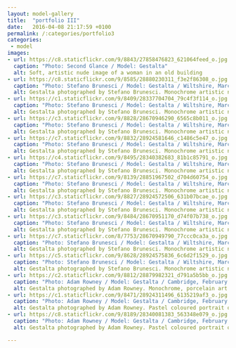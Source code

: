 ```yaml
---
layout: model-gallery
title:  "portfolio III"
date:   2016-04-08 21:17:59 +0100
permalink: /:categories/portfolio3
categories:
 - model
images:
- url: https://c8.staticflickr.com/9/8843/27858476823_621064feed_o.jpg
  caption: "Photo: Second Glance / Model: Gestalta"
  alt: Soft, artistic nude image of a woman in an old building
- url: https://c8.staticflickr.com/9/8585/28880230311_f3e2f86308_o.jpg
  caption: "Photo: Stefano Brunesci / Model: Gestalta / Wiltshire, March 2013"
  alt: Gestalta photographed by Stefano Brunesci. Monochrome artistic nude image
- url: https://c1.staticflickr.com/9/8409/28337704704_79c4f3f114_o.jpg
  caption: "Photo: Stefano Brunesci / Model: Gestalta / Wiltshire, March 2013"
  alt: Gestalta photographed by Stefano Brunesci. Monochrome artistic nude image
- url: https://c3.staticflickr.com/9/8828/28670946290_6565c8b011_o.jpg
  caption: "Photo: Stefano Brunesci / Model: Gestalta / Wiltshire, March 2013"
  alt: Gestalta photographed by Stefano Brunesci. Monochrome artistic nude image
- url: https://c7.staticflickr.com/9/8832/28924581646_c1486c5e47_o.jpg
  caption: "Photo: Stefano Brunesci / Model: Gestalta / Wiltshire, March 2013"
  alt: Gestalta photographed by Stefano Brunesci. Monochrome artistic nude image
- url: https://c4.staticflickr.com/9/8495/28340382683_81b1c85791_o.jpg
  caption: "Photo: Stefano Brunesci / Model: Gestalta / Wiltshire, March 2013"
  alt: Gestalta photographed by Stefano Brunesci. Monochrome artistic nude image
- url: https://c7.staticflickr.com/9/8139/28851967502_d704d60754_o.jpg
  caption: "Photo: Stefano Brunesci / Model: Gestalta / Wiltshire, March 2013"
  alt: Gestalta photographed by Stefano Brunesci. Monochrome artistic nude image
- url: https://c3.staticflickr.com/9/8827/28924572506_631b07bcae_o.jpg
  caption: "Photo: Stefano Brunesci / Model: Gestalta / Wiltshire, March 2013"
  alt: Gestalta photographed by Stefano Brunesci. Monochrome artistic nude image
- url: https://c3.staticflickr.com/9/8484/28670951170_d74f07b738_o.jpg
  caption: "Photo: Stefano Brunesci / Model: Gestalta / Wiltshire, March 2013"
  alt: Gestalta photographed by Stefano Brunesci. Monochrome artistic nude image
- url: https://c7.staticflickr.com/8/7753/28670949790_77ccc0ca3a_o.jpg
  caption: "Photo: Stefano Brunesci / Model: Gestalta / Wiltshire, March 2013"
  alt: Gestalta photographed by Stefano Brunesci. Monochrome artistic nude image
- url: https://c5.staticflickr.com/9/8628/28924575836_6c6d2f1529_o.jpg
  caption: "Photo: Stefano Brunesci / Model: Gestalta / Wiltshire, March 2013"
  alt: Gestalta photographed by Stefano Brunesci. Monochrome artistic nude image
- url: https://c2.staticflickr.com/9/8812/28879982321_d791a5b5bb_o.jpg
  caption: "Photo: Adam Rowney / Model: Gestalta / Cambridge, February 2013"
  alt: Gestalta photographed by Adam Rowney. Monochrome, porcelain art nude image of a woman
- url: https://c1.staticflickr.com/9/8471/28924311496_6135219af3_o.jpg
  caption: "Photo: Adam Rowney / Model: Gestalta / Cambridge, February 2013"
  alt: Gestalta photographed by Adam Rowney. Pastel coloured portrait of a nude ballet dancer
- url: https://c8.staticflickr.com/9/8189/28340081383_563348e079_o.jpg
  caption: "Photo: Adam Rowney / Model: Gestalta / Cambridge, February 2013"
  alt: Gestalta photographed by Adam Rowney. Pastel coloured portrait of a nude ballet dancer

---
```

